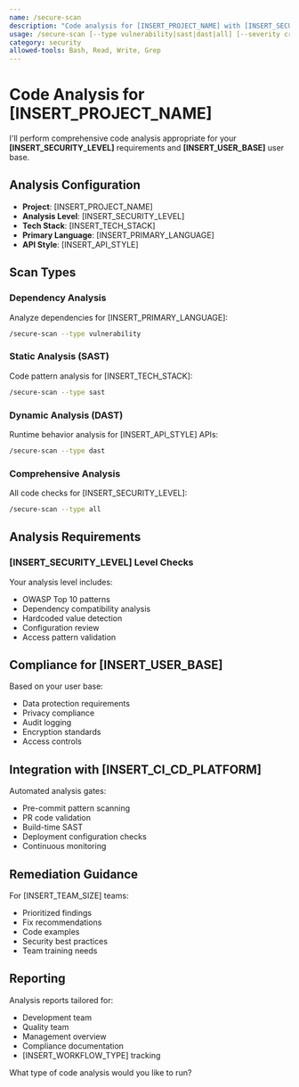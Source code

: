 ```yaml
---
name: /secure-scan
description: "Code analysis for [INSERT_PROJECT_NAME] with [INSERT_SECURITY_LEVEL] requirements"
usage: /secure-scan [--type vulnerability|sast|dast|all] [--severity critical|high|medium|low]
category: security
allowed-tools: Bash, Read, Write, Grep
---
```


# Code Analysis for [INSERT_PROJECT_NAME]

I'll perform comprehensive code analysis appropriate for your **[INSERT_SECURITY_LEVEL]** requirements and **[INSERT_USER_BASE]** user base.

## Analysis Configuration

- **Project**: [INSERT_PROJECT_NAME]
- **Analysis Level**: [INSERT_SECURITY_LEVEL]
- **Tech Stack**: [INSERT_TECH_STACK]
- **Primary Language**: [INSERT_PRIMARY_LANGUAGE]
- **API Style**: [INSERT_API_STYLE]

## Scan Types

### Dependency Analysis
Analyze dependencies for [INSERT_PRIMARY_LANGUAGE]:
```bash
/secure-scan --type vulnerability
```

### Static Analysis (SAST)
Code pattern analysis for [INSERT_TECH_STACK]:
```bash
/secure-scan --type sast
```

### Dynamic Analysis (DAST)
Runtime behavior analysis for [INSERT_API_STYLE] APIs:
```bash
/secure-scan --type dast
```

### Comprehensive Analysis
All code checks for [INSERT_SECURITY_LEVEL]:
```bash
/secure-scan --type all
```

## Analysis Requirements

### [INSERT_SECURITY_LEVEL] Level Checks
Your analysis level includes:
- OWASP Top 10 patterns
- Dependency compatibility analysis
- Hardcoded value detection
- Configuration review
- Access pattern validation

## Compliance for [INSERT_USER_BASE]

Based on your user base:
- Data protection requirements
- Privacy compliance
- Audit logging
- Encryption standards
- Access controls

## Integration with [INSERT_CI_CD_PLATFORM]

Automated analysis gates:
- Pre-commit pattern scanning
- PR code validation
- Build-time SAST
- Deployment configuration checks
- Continuous monitoring

## Remediation Guidance

For [INSERT_TEAM_SIZE] teams:
- Prioritized findings
- Fix recommendations
- Code examples
- Security best practices
- Team training needs

## Reporting

Analysis reports tailored for:
- Development team
- Quality team
- Management overview
- Compliance documentation
- [INSERT_WORKFLOW_TYPE] tracking

What type of code analysis would you like to run?